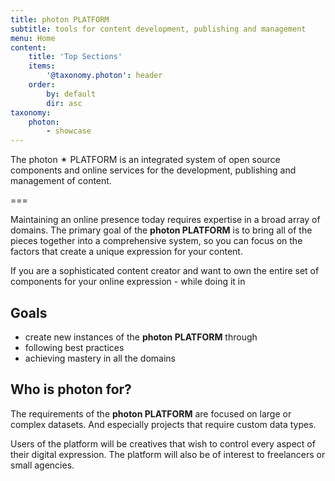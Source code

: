 ```yaml
---
title: photon PLATFORM
subtitle: tools for content development, publishing and management
menu: Home
content:
    title: 'Top Sections'
    items: 
        '@taxonomy.photon': header
    order:
        by: default
        dir: asc
taxonomy: 
    photon: 
        - showcase
---
```



The photon ✴ PLATFORM is an integrated system of open source components and online services for the development, publishing and management of content.

===

Maintaining an online presence today requires expertise in a broad array of domains. The primary goal of the **photon PLATFORM** is to bring all of the pieces together into a comprehensive system, so you can focus on the factors that create a unique expression for your content.

If you are a sophisticated content creator and want to own the entire set of components for your online expression - while doing it in


## Goals

- create new instances of the **photon PLATFORM** through
- following best practices
- achieving mastery in all the domains

## Who is **photon** for?

The requirements of the **photon PLATFORM** are focused on large or complex datasets. And especially projects that require custom data types.

Users of the platform will be creatives that wish to control every aspect of their digital expression. The platform will also be of interest to freelancers or small agencies.
